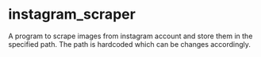 # instagram_scraper

A program to scrape images from instagram account and store them in the specified path. The path is hardcoded which can be changes accordingly.
